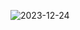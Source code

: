 ![2023-12-24](https://github.com/Dhruvwagh26/Marvellous-Angular-Assignment-4/assets/114526284/062deb67-3536-4287-a8b2-07f9933c88b5)

